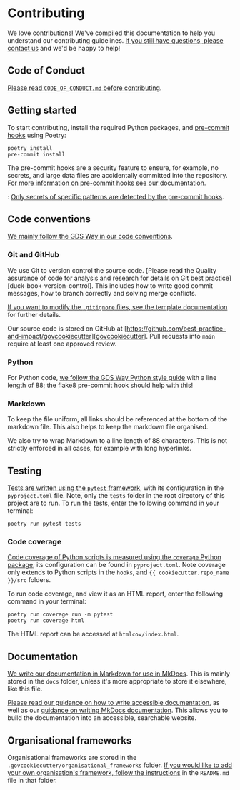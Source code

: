 # Contributing

We love contributions! We've compiled this documentation to help you understand our contributing guidelines. [If you still have questions, please contact us][email] and we'd be happy to help!

## Code of Conduct

[Please read `CODE_OF_CONDUCT.md` before contributing][code-of-conduct].

## Getting started

To start contributing, install the required Python packages, and [pre-commit hooks][pre-commit] using Poetry:

```shell
poetry install
pre-commit install
```

The pre-commit hooks are a security feature to ensure, for example, no secrets, and large data files are accidentally committed into the repository. [For more information on pre-commit hooks see our documentation][docs-pre-commit-hooks].

: [Only secrets of specific patterns are detected by the pre-commit hooks][docs-pre-commit-hooks-secrets-definition].

## Code conventions

[We mainly follow the GDS Way in our code conventions][gds-way].

### Git and GitHub

We use Git to version control the source code. [Please read the Quality assurance of code for analysis and research for details on Git best practice][duck-book-version-control]. This includes how to write good commit messages, how to branch correctly and solving merge conflicts.

[If you want to modify the `.gitignore` files, see the template documentation][docs-updating-gitignore] for further details.

Our source code is stored on GitHub at [https://github.com/best-practice-and-impact/govcookiecutter][govcookiecutter]. Pull requests into `main` require at least one approved review.

### Python

For Python code, [we follow the GDS Way Python style guide][gds-way-python] with a line length of 88; the flake8 pre-commit hook should help with this!

### Markdown

To keep the file uniform, all links should be referenced at the bottom of the markdown file. This also helps to keep the markdown file organised.

We also try to wrap Markdown to a line length of 88 characters. This is not strictly enforced in all cases, for example with long hyperlinks.

## Testing

[Tests are written using the `pytest` framework][pytest], with its configuration in the `pyproject.toml` file. Note, only the `tests` folder in the root directory of this project are to run. To run the tests, enter the following command in your terminal:

```shell
poetry run pytest tests
```

### Code coverage

[Code coverage of Python scripts is measured using the `coverage` Python package][coverage]; its configuration can be found in `pyproject.toml`. Note coverage only extends to Python scripts in the `hooks`, and `{{ cookiecutter.repo_name }}/src` folders.

To run code coverage, and view it as an HTML report, enter the following command in your terminal:

```shell
poetry run coverage run -m pytest
poetry run coverage html
```

The HTML report can be accessed at `htmlcov/index.html`.

## Documentation

[We write our documentation in Markdown for use in MkDocs][mkdocs]. This is mainly stored in the `docs` folder, unless it's more appropriate to store it elsewhere, like this file.

[Please read our guidance on how to write accessible documentation][docs-write-accessible-documentation], as well as our [guidance on writing MkDocs documentation][docs-write-mkdocs-documentation]. This allows you to build the documentation into an accessible, searchable website.

## Organisational frameworks

Organisational frameworks are stored in the `.govcookiecutter/organisational_frameworks` folder. [If you would like to add your own organisation's framework, follow the instructions][docs-govcookiecutter-frameworks] in the `README.md` file in that folder.

[code-of-conduct]: https://github.com/best-practice-and-impact/govcookiecutter/blob/main/CODE_OF_CONDUCT.md
[coverage]: https://coverage.readthedocs.io/
[docs-govcookiecutter-frameworks]: https://github.com/best-practice-and-impact/govcookiecutter/blob/main/%7B%7B%20cookiecutter.repo_name%20%7D%7D/.govcookiecutter/organisational_frameworks/README.md
[docs-pre-commit-hooks]: https://github.com/best-practice-and-impact/govcookiecutter/blob/main/%7B%7B%20cookiecutter.repo_name%20%7D%7D/docs/contributor_guide/pre_commit_hooks.md
[docs-pre-commit-hooks-secrets-definition]: https://github.com/best-practice-and-impact/govcookiecutter/blob/main/%7B%7B%20cookiecutter.repo_name%20%7D%7D/docs/contributor_guide/pre_commit_hooks.md#definition-of-a-secret-according-to-detect-secrets
[docs-updating-gitignore]: https://github.com/best-practice-and-impact/govcookiecutter/blob/main/%7B%7B%20cookiecutter.repo_name%20%7D%7D/docs/contributor_guide/updating_gitignore.md
[docs-write-accessible-documentation]: https://github.com/best-practice-and-impact/govcookiecutter/blob/main/%7B%7B%20cookiecutter.repo_name%20%7D%7D/docs/contributor_guide/writing_accessible_documentation.md
[docs-write-mkdocs-documentation]: https://github.com/best-practice-and-impact/govcookiecutter/blob/main/%7B%7B%20cookiecutter.repo_name%20%7D%7D/docs/contributor_guide/writing_mkdocs_documentation.md
[email]: mailto:gsshelp@statistics.gov.uk
[gds-way]: https://gds-way.cloudapps.digital/
[gds-way-git]: https://www.gov.uk/service-manual/technology/maintaining-version-control-in-coding
[gds-way-python]: https://gds-way.cloudapps.digital/manuals/programming-languages/python/python.html#python-style-guide
[govcookiecutter]: https://github.com/best-practice-and-impact/govcookiecutter
[mkdocs]: https://www.mkdocs.org/
[pre-commit]: https://pre-commit.com/
[pytest]: https://docs.pytest.org/
```
